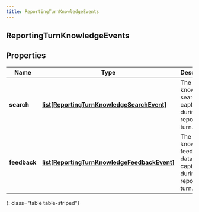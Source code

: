 ```yaml
---
title: ReportingTurnKnowledgeEvents
---
```

## ReportingTurnKnowledgeEvents

## Properties

|Name | Type | Description | Notes|
|------------ | ------------- | ------------- | -------------|
| **search** | [**list[ReportingTurnKnowledgeSearchEvent]**](ReportingTurnKnowledgeSearchEvent.html) | The knowledge search data captured during this reporting turn. | [optional] |
| **feedback** | [**list[ReportingTurnKnowledgeFeedbackEvent]**](ReportingTurnKnowledgeFeedbackEvent.html) | The knowledge feedback data captured during this reporting turn. | [optional] |
{: class="table table-striped"}


